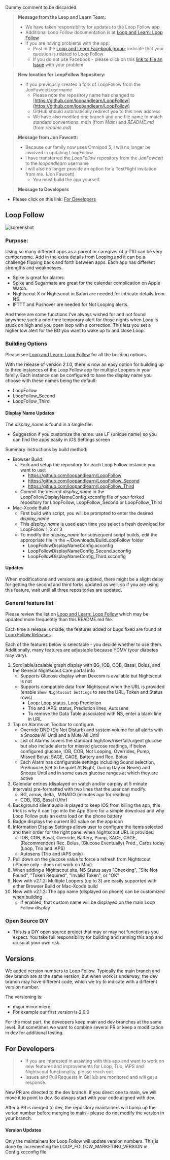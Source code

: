Dummy comment to be discarded.

> **Message from the Loop and Learn Team:**
> * We have taken responsibility for updates to the Loop Follow app
> * Additional Loop Follow documentation is at [Loop and Learn: Loop Follow](https://www.loopandlearn.org/loop-follow/)
> * If you are having problems with the app:
>     * Post in the [Loop and Learn Facebook group](https://www.facebook.com/groups/LOOPandLEARN); indicate that your question is related to Loop Follow
>     * If you do not use Facebook - please click on this [link to file an Issue](https://github.com/loopandlearn/LoopFollow/issues) with your problem

> **New location for LoopFollow Repository:**
> * If you previously created a fork of LoopFollow from the JonFawcett username
>    * Please note the repository name has changed to [https://github.com/loopandlearn/LoopFollow](https://github.com/loopandlearn/LoopFollow)
>    * GitHub should automatically redirect you to this new address
>    * We have also modifed one branch and one file name to match standard conventions: _main_ (from _Main_) and _README.md_ (from _readme.md_)

> **Message from Jon Fawcett:**
> * Because our family now uses Omnipod 5, I will no longer be involved in updating LoopFollow
> * I have transferred the _LoopFollow_ repository from the _JonFawcett_ to the _loopandlearn_ username
> * I will also no longer provide an option for a TestFlight invitation from me. (Jon Fawcett)
>   * You must build the app yourself.

> **Message to Developers**

* Please click on this link: [For Developers](#for-developers)

## Loop Follow 
![screenshot](https://user-images.githubusercontent.com/38429455/93782187-436e8880-fbf8-11ea-8709-e2afba692132.png)

### Purpose:

Using so many different apps as a parent or caregiver of a T1D can be very cumbersome. Add in the extra details from Looping
and it can be a challenge flipping back and forth between apps. Each app has different strengths and weaknesses.
- Spike is great for alarms. 
- Spike and Sugarmate are great for the calendar complication on Apple Watch. 
- Nightscout X or Nightscout in Safari are needed for intricate details from NS.
- IFTTT and Pushover are  needed for Not Looping alerts.

And there are some functions I've always wished for and not found anywhere such a one-time temporary alert
for those nights when Loop is stuck on high and you open loop with a correction. This lets you set a higher
low alert for the BG you want to wake up to and close Loop.

### Building Options

Please see [Loop and Learn: Loop Follow](https://www.loopandlearn.org/loop-follow/) for all the building options.

With the release of version 2.1.0, there is now an easy option for building up to three instances of the Loop Follow app for multiple Loopers in your family. Each instance can be configured to have the display name you choose with these names being the default:

* LoopFollow
* LoopFollow_Second
* LoopFollow_Third

#### Display Name Updates

The _display_name_ is found in a single file.

* Suggestion if you customize the name: use LF {unique name} so you can find the apps easily in iOS Settings screen

Summary instructions by build method:

* Browser Build: 
    * Fork and setup the repository for each Loop Follow instance you want to use: 
        * https://github.com/loopandlearn/LoopFollow
        * https://github.com/loopandlearn/LoopFollow_Second
        * https://github.com/loopandlearn/LoopFollow_Third
    * Commit the desired _display_name_ in the LoopFollowDisplayNameConfig.xcconfig file of your forked repository for LoopFollow, LoopFollow_Second or LoopFollow_Third
* Mac-Xcode Build
    * First build with script, you will be prompted to enter the desired _display_name_
    * This _display_name_ is used each time you select a fresh download for LoopFollow 1, 2 or 3
    * To modify the _display_name_ for subsequent script builds, edit the appropriate file in the ~/Downloads/BuildLoopFollow folder
        *  LoopFollowDisplayNameConfig.xcconfig 
        *  LoopFollowDisplayNameConfig_Second.xcconfig 
        *  LoopFollowDisplayNameConfig_Third.xcconfig 

#### Updates

When modifications and versions are updated, there might be a slight delay for getting the second and third forks updated as well, so if you are using this feature, wait until all three repositories are updated.

### General feature list

Please review the list on [Loop and Learn: Loop Follow](https://www.loopandlearn.org/loop-follow/) which may be updated more frequently than this README.md file.

Each time a release is made, the features added or bugs fixed are found at [Loop Follow Releases](https://github.com/loopandlearn/LoopFollow/releases).

Each of the features below is selectable - you decide whether to use them.  Additionally, many features are adjustable because YDMV (your diabetes may vary).

1. Scrollable/scalable graph display with BG, IOB, COB, Basal, Bolus, and the General Nightscout Care portal info
    * Supports Glucose display when Dexcom is available but Nightscout is not
    * Supports compatible data from Nightscout when the URL is provided (enable `Show Nightscout Settings` to see the URL, Token and Status rows)
        * Loop: Loop status, Loop Prediction
        * Trio and iAPS: status, Prediction lines, Autosens
        * To remove the Data Table associated with NS, enter a blank line in URL
2. Tap on Alarms on Toolbar to configure.
    * Override DND (Do Not Disturb) and system volume for all alerts with a Snooze All Until and a Mute All Until
    * List of Alarms covers the standard high/low/rise/fall/urgent glucose but also include alerts for missed glucose readings, if below configured glucose, IOB, COB, Not Looping, Overrides, Pump, Missed Bolus, SAGE, CAGE, Battery and Rec. Bolus
    * Each Alarm has configurable settings including Sound selection, PreSnooze (set to be quiet At Night, During Day or Never) and Snooze Until and in some cases glucose ranges at which they are active
3. Calendar entries (displayed on watch and/or carplay at 5 minute intervals) pre-formatted with two lines that the user can modify:
    * BG, arrow, delta,  MINAGO (minutes ago for reading)
    * COB, IOB, Basal (U/hr)
4. Background silent audio is played to keep iOS from killing the app; this trick is why it can’t go into the App Store for a simple download and why Loop Follow puts an extra load on the phone battery
5. Badge displays the current BG value on the app icon
6. Information Display Settings allows user to configure the items selected and their order for the right panel when Nightscout URL is provided
    * IOB, COB, Basal, Override, Battery, Pump, SAGE, CAGE, (Recommended) Rec. Bolus, (Glucose Eventually) Pred., Carbs today (Loop, Trio and iAPS)
    * Autosens (Trio and iAPS only)
7. Pull down on the glucose value to force a refresh from Nightscout (iPhone only - does not work on Mac)
8. When adding a Nightscout site, NS Status says "Checking", "Site Not Found", "Token Required", "Invalid Token", or "OK"
9. New with v2.1.2: Multiple Loopers (up to 3) are easily supported with either Browser Build or Mac-Xcode build
10. New with v2.1.2: The app name (displayed on phone) can be customized when building
    * If enabled, that custom name will be displayed on the main Loop Follow display

### Open Source DIY
- This is a DIY open source project that may or may not function as you expect. You take full responsibility for building and running this app and do so at your own risk.

## Versions

We added version numbers to Loop Follow. Typically the main branch and dev branch are at the same version, but when work is underway, the dev branch may have different code, which we try to indicate with a different version number.

The versioning is:

* major.minor.micro
* For example our first version is 2.0.0

For the most part, the deveopers keep main and dev branches at the same level. But sometimes we want to combine several PR or keep a modification in dev for additional testing.

## For Developers

> * If you are interested in assisting with this app and want to work on new features and improvements for Loop, Trio, iAPS and Nightscout functionality, please reach out. 
> * Issues and Pull Requests in GitHub are monitored and will get a response. 

New PR are directed to the dev branch. If you direct one to main, we will move it to point to dev. So always start with your code aligned with dev.

After a PR is merged to dev, the repository maintainers will bump up the verion number before merging to main - please do not modify the version in your branch.

#### Version Updates

Only the maintainers for Loop Follow will update version numbers. This is done by incrementing the LOOP_FOLLOW_MARKETING_VERSION in Config.xcconfig file.
